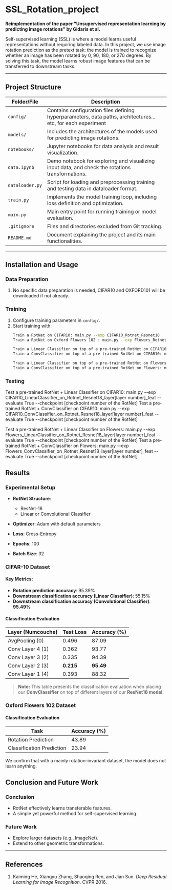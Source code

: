 # SSL_Rotation_project

**Reimplementation of the paper "Unsupervised representation learning by predicting image rotations" by Gidaris et al.**

Self-supervised learning (SSL) is where a model learns useful representations without requiring labeled data. 
In this project, we use image rotation prediction as the pretext task: the model is trained to recognize whether an image has been rotated by 0, 90, 180, or 270 degrees. 
By solving this task, the model learns robust image features that can be transferred to downstream tasks.

---

## Project Structure

| **Folder/File**             | **Description**                                                                                                                                                                   |
|-----------------------------|-----------------------------------------------------------------------------------------------------------------------------------------------------------------------------------|
| `config/`                  | Contains configuration files defining hyperparameters, data paths, architectures... etc, for each experiment                                                                                                           |
| `models/`                  | Includes the architectures of the models used for predicting image rotations.                                                                                                     |
| `notebooks/`               | Jupyter notebooks for data analysis and result visualization.                                                                                                                     |
| `data.ipynb`               | Demo notebook for exploring and visualizing input data, and check the rotations transformations.                                                                                                                                |
| `dataloader.py`            | Script for loading and preprocessing training and testing data in dataloader format.                                                                                                                   |
| `train.py`                 | Implements the model training loop, including loss definition and optimization.                                                                                                   |
| `main.py`                  | Main entry point for running training or model evaluation.                                                                                                                        |
| `.gitignore`               | Files and directories excluded from Git tracking.                                                                                                                                |
| `README.md`                | Document explaining the project and its main functionalities.                                                                                                                     |

---

## Installation and Usage

### Data Preparation
1. No specific data preparation is needed, CIFAR10 and OXFORD101 will be downloaded if not already.

   
### Training
1. Configure training parameters in `config/`.
2. Start training with:
   ```bash
   Train a RotNet on CIFAR10: main.py --exp CIFAR10_Rotnet_Resnet18
   Train a RotNet on Oxford Flowers 102 : main.py --exp Flowers_Rotnet_Resnet18
   
   Train a Linear Classifier on top of a pre-trained RotNet on CIFAR10: main.py --exp CIFAR10_LinearClassifier_on_Rotnet_Resnet18_layer[layer number]_feat --checkpoint [checkpoint number of the RotNet]
   Train a ConvClassifier on top of a pre-trained RotNet on CIFAR10: main.py --exp CIFAR10_ConvClassifier_on_Rotnet_Resnet18_layer[layer number]_feat --checkpoint [checkpoint number of the RotNet]

   Train a Linear Classifier on top of a pre-trained RotNet on Flowers: main.py --exp Flowers_LinearClassifier_on_Rotnet_Resnet18_layer[layer number]_feat --checkpoint [checkpoint number of the RotNet]
   Train a ConvClassifier on top of a pre-trained RotNet on Flowers: main.py --exp Flowers_ConvClassifier_on_Rotnet_Resnet18_layer[layer number]_feat --checkpoint [checkpoint number of the RotNet]

### Testing
   
   Test a pre-trained RotNet + Linear Classifier on CIFAR10: main.py --exp CIFAR10_LinearClassifier_on_Rotnet_Resnet18_layer[layer number]_feat --evaluate True --checkpoint [checkpoint number of the RotNet]
   Test a pre-trained RotNet + ConvClassifier on CIFAR10: main.py --exp CIFAR10_ConvClassifier_on_Rotnet_Resnet18_layer[layer number]_feat --evaluate True --checkpoint [checkpoint number of the RotNet]

   Test a pre-trained RotNet + Linear Classifier on Flowers: main.py --exp Flowers_LinearClassifier_on_Rotnet_Resnet18_layer[layer number]_feat --evaluate True --checkpoint [checkpoint number of the RotNet]
   Test a pre-trained RotNet + ConvClassifier on Flowers: main.py --exp Flowers_ConvClassifier_on_Rotnet_Resnet18_layer[layer number]_feat --evaluate True --checkpoint [checkpoint number of the RotNet]

## Results

### Experimental Setup

- **RotNet Structure**:
  - ResNet-18
  - Linear or Convolutional Classifier

- **Optimizer**: Adam with default parameters  
- **Loss**: Cross-Entropy  
- **Epochs**: 100  
- **Batch Size**: 32  


### CIFAR-10 Dataset

#### Key Metrics:
- **Rotation prediction accuracy**: 95.39%
- **Downstream classification accuracy (Linear Classifier)**: 55.15%
- **Downstream classification accuracy (Convolutional Classifier)**: **95.49%**

#### Classification Evaluation

| **Layer (Numcouche)** | **Test Loss** | **Accuracy (%)** |
|----------------------|-------------|----------------|
| AvgPooling (0)       | 0.496       | 87.09          |
| Conv Layer 4 (1)     | 0.362       | 93.77          |
| Conv Layer 3 (2)     | 0.335       | 94.39          |
| Conv Layer 2 (3)     | **0.215**   | **95.49**      |
| Conv Layer 1 (4)     | 0.393       | 88.32          |

> **Note:** This table presents the classification evaluation when placing our **ConvClassifier** on top of different layers of our **ResNet18 model**.

### Oxford Flowers 102 Dataset

#### Classification Evaluation

| **Task** | **Accuracy (%)** |
|----------------------|-------------|
| Rotation Prediction     | 43.89     |
| Classification Prediction  | 23.94       | 

We confirm that with a mainly rotation-invariant dataset, the model does not
learn anything. 

## Conclusion and Future Work

### **Conclusion**
- RotNet effectively learns transferable features.
- A simple yet powerful method for self-supervised learning.

### **Future Work**
- Explore larger datasets (e.g., ImageNet).
- Extend to other geometric transformations.

---

## References
1. Kaiming He, Xiangyu Zhang, Shaoqing Ren, and Jian Sun. *Deep Residual Learning for Image Recognition*. CVPR 2016.





